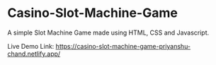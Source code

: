 # Casino-Slot-Machine-Game

A simple Slot Machine Game made using HTML, CSS and Javascript.

Live Demo Link: https://casino-slot-machine-game-priyanshu-chand.netlify.app/

